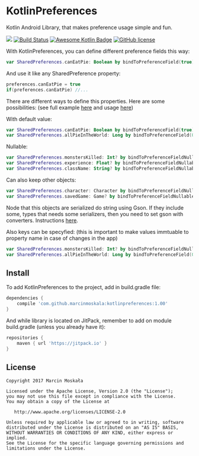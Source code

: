 # KotlinPreferences
Kotlin Android Library, that makes preference usage simple and fun.

[![](https://jitpack.io/v/marcinmoskala/kotlinpreferences.svg)](https://jitpack.io/#marcinmoskala/kotlinpreferences)
[![Build Status](https://travis-ci.org/MarcinMoskala/KotlinPreferences.svg?branch=master)](https://travis-ci.org/MarcinMoskala/KotlinPreferences)
[![Awesome Kotlin Badge](https://kotlin.link/awesome-kotlin.svg)](https://github.com/KotlinBy/awesome-kotlin)
[![GitHub license](https://img.shields.io/badge/license-Apache%20License%202.0-blue.svg?style=flat)](http://www.apache.org/licenses/LICENSE-2.0)

With KotlinPreferences, you can define different preference fields this way:

```kotlin
var SharedPreferences.canEatPie: Boolean by bindToPreferenceField(true)
```

And use it like any SharedPreference property:
```kotlin
preferences.canEatPie = true
if(preferences.canEatPie) //...
```

There are different ways to define this properties. Here are some possibilities: (see full example [here](https://github.com/MarcinMoskala/KotlinPreferences/blob/master/kotlinpreferences-lib/src/androidTest/java/com/marcinmoskala/kotlinpreferences/ExampleConfig.kt) and usage [here](https://github.com/MarcinMoskala/KotlinPreferences/tree/master/kotlinpreferences-lib/src/androidTest/java/com/marcinmoskala/kotlinpreferences))

With default value: 
```kotlin
var SharedPreferences.canEatPie: Boolean by bindToPreferenceField(true)
var SharedPreferences.allPieInTheWorld: Long by bindToPreferenceField(0)
```

Nullable:
```kotlin
var SharedPreferences.monstersKilled: Int? by bindToPreferenceFieldNullable()
var SharedPreferences.experience: Float? by bindToPreferenceFieldNullable()
var SharedPreferences.className: String? by bindToPreferenceFieldNullable()
```

Can also keep other objects: 
```kotlin
var SharedPreferences.character: Character by bindToPreferenceFieldNullable()
var SharedPreferences.savedGame: Game? by bindToPreferenceFieldNullable()
```
Node that this objects are serialized do string using Gson. If they include some, types that needs some serializers, then you need to set gson with converters. Instructions [here](https://github.com/MarcinMoskala/KotlinPreferences/wiki/Setting-gson).

Also keys can be specyfied: (this is important to make values immtuable to property name in case of changes in the app)
```kotlin
var SharedPreferences.monstersKilled: Int? by bindToPreferenceFieldNullable("MonstersKilledKey")
var SharedPreferences.allPieInTheWorld: Long by bindToPreferenceField(0, "AllPieKey")
```

## Install

To add KotlinPreferences to the project, add in build.gradle file:

```groovy
dependencies {
    compile 'com.github.marcinmoskala:kotlinpreferences:1.00'
}
```

And while library is located on JitPack, remember to add on module build.gradle (unless you already have it):

```groovy
repositories {
    maven { url 'https://jitpack.io' }
}
```


License
-------

    Copyright 2017 Marcin Moskała

    Licensed under the Apache License, Version 2.0 (the "License");
    you may not use this file except in compliance with the License.
    You may obtain a copy of the License at

       http://www.apache.org/licenses/LICENSE-2.0

    Unless required by applicable law or agreed to in writing, software
    distributed under the License is distributed on an "AS IS" BASIS,
    WITHOUT WARRANTIES OR CONDITIONS OF ANY KIND, either express or implied.
    See the License for the specific language governing permissions and
    limitations under the License.


